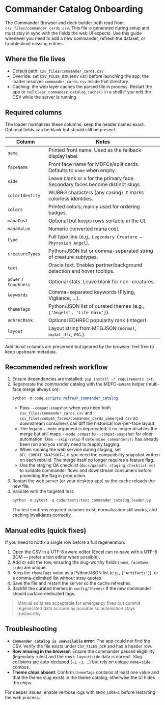 # Commander Catalog Onboarding

The Commander Browser and deck builder both read from `csv_files/commander_cards.csv`. This file is generated during setup and must stay in sync with the fields the web UI expects. Use this guide whenever you need to add a new commander, refresh the dataset, or troubleshoot missing entries.

## Where the file lives

- Default path: `csv_files/commander_cards.csv`
- Override: set `CSV_FILES_DIR` (env var) before launching the app; the loader resolves `commander_cards.csv` inside that directory.
- Caching: the web layer caches the parsed file in process. Restart the app or call `clear_commander_catalog_cache()` in a shell if you edit the CSV while the server is running.

## Required columns

The loader normalizes these columns; keep the header names exact. Optional fields can be blank but should still be present.

| Column | Notes |
| --- | --- |
| `name` | Printed front name. Used as the fallback display label.
| `faceName` | Front face name for MDFCs/split cards. Defaults to `name` when empty.
| `side` | Leave blank or `A` for the primary face. Secondary faces become distinct slugs.
| `colorIdentity` | WUBRG characters (any casing). `C` marks colorless identities.
| `colors` | Printed colors; mainly used for ordering badges.
| `manaCost` | Optional but keeps rows sortable in the UI.
| `manaValue` | Numeric converted mana cost.
| `type` | Full type line (e.g., `Legendary Creature — Phyrexian Angel`).
| `creatureTypes` | Python/JSON list or comma-separated string of creature subtypes.
| `text` | Oracle text. Enables partner/background detection and hover tooltips.
| `power` / `toughness` | Optional stats. Leave blank for non-creatures.
| `keywords` | Comma-separated keywords (Flying, Vigilance, …).
| `themeTags` | Python/JSON list of curated themes (e.g., `['Angels', 'Life Gain']`).
| `edhrecRank` | Optional EDHREC popularity rank (integer).
| `layout` | Layout string from MTGJSON (`normal`, `modal_dfc`, etc.).

Additional columns are preserved but ignored by the browser; feel free to keep upstream metadata.

## Recommended refresh workflow

1. Ensure dependencies are installed: `pip install -r requirements.txt`.
2. Regenerate the commander catalog with the MDFC-aware helper (multi-face merge always on):
   ```powershell
   python -m code.scripts.refresh_commander_catalog
   ```
   - Pass `--compat-snapshot` when you need both `csv_files/commander_cards.csv` and `csv_files/compat_faces/commander_cards_unmerged.csv` so downstream consumers can diff the historical row-per-face layout.
   - The legacy `--mode` argument is deprecated; it no longer disables the merge but still maps `--mode compat` to `--compat-snapshot` for older automation. Use `--skip-setup` if `determine_commanders()` has already been run and you simply need to reapply tagging.
   - When running the web service during staging, set `DFC_COMPAT_SNAPSHOT=1` if you need the compatibility snapshot written on each rebuild. The merge itself no longer requires a feature flag.
   - Use the staging QA checklist (`docs/qa/mdfc_staging_checklist.md`) to validate commander flows and downstream consumers before promoting the flag in production.
3. Restart the web server (or your desktop app) so the cache reloads the new file.
4. Validate with the targeted test:
   ```powershell
   python -m pytest -q code/tests/test_commander_catalog_loader.py
   ```
   The test confirms required columns exist, normalization still works, and caching invalidates correctly.

## Manual edits (quick fixes)

If you need to hotfix a single row before a full regeneration:

1. Open the CSV in a UTF-8 aware editor (Excel can re-save with a UTF-8 BOM — prefer a text editor when possible).
2. Add or edit the row, ensuring the slug-worthy fields (`name`, `faceName`, `side`) are unique.
3. Keep the `themeTags` value as a Python/JSON list (e.g., `['Artifacts']`), or a comma-delimited list without stray quotes.
4. Save the file and restart the server so the cache refreshes.
5. Backfill the curated themes in `config/themes/` if the new commander should surface dedicated tags.

> Manual edits are acceptable for emergency fixes but commit regenerated data as soon as possible so automation stays trustworthy.

## Troubleshooting

- **`Commander catalog is unavailable` error**: The app could not find the CSV. Verify the file exists under `CSV_FILES_DIR` and has a header row.
- **Row missing in the browser**: Ensure the commander passed eligibility (legendary rules) and the row’s `layout`/`side` data is correct. Slug collisions are auto-deduped (`-2`, `-3`, …) but rely on unique `name`+`side` combos.
- **Theme chips absent**: Confirm `themeTags` contains at least one value and that the theme slug exists in the theme catalog; otherwise the UI hides the chips.

For deeper issues, enable verbose logs with `SHOW_LOGS=1` before restarting the web process.
